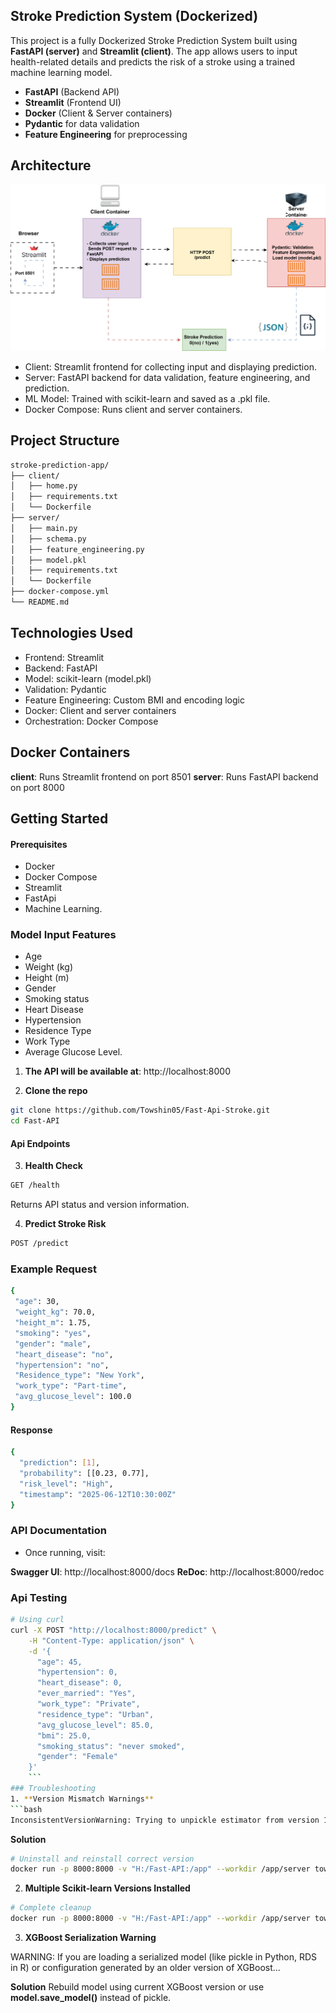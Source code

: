 ## Stroke Prediction System (Dockerized)

This project is a fully Dockerized Stroke Prediction System built using **FastAPI (server)** and **Streamlit (client)**. The app allows users to input health-related details and predicts the risk of a stroke using a trained machine learning model.

- **FastAPI** (Backend API)
- **Streamlit** (Frontend UI)
- **Docker** (Client & Server containers)
- **Pydantic** for data validation
- **Feature Engineering** for preprocessing

##  Architecture
![Architecture Diagram](images/fastapi.drawio.svg)

- Client: Streamlit frontend for collecting input and displaying prediction.
- Server: FastAPI backend for data validation, feature engineering, and prediction.
- ML Model: Trained with scikit-learn and saved as a .pkl file.
- Docker Compose: Runs client and server containers.

## Project Structure
```bash
stroke-prediction-app/
├── client/
│   ├── home.py
│   ├── requirements.txt
│   └── Dockerfile
├── server/
│   ├── main.py
│   ├── schema.py
│   ├── feature_engineering.py
│   ├── model.pkl
│   ├── requirements.txt
│   └── Dockerfile
├── docker-compose.yml
└── README.md
```
## Technologies Used
- Frontend: Streamlit
- Backend: FastAPI
- Model: scikit-learn (model.pkl)
- Validation: Pydantic
- Feature Engineering: Custom BMI and encoding logic
- Docker: Client and server containers
- Orchestration: Docker Compose

##  Docker Containers
**client**: Runs Streamlit frontend on port 8501
**server**: Runs FastAPI backend on port 8000



## Getting Started

#### Prerequisites
- Docker
- Docker Compose
- Streamlit
- FastApi
- Machine Learning.

### Model Input Features
- Age
- Weight (kg)
- Height (m)
- Gender
- Smoking status
- Heart Disease
- Hypertension
- Residence Type
- Work Type
- Average Glucose Level.



1. **The API will be available at**: http://localhost:8000

2. **Clone the repo** 
```bash
git clone https://github.com/Towshin05/Fast-Api-Stroke.git
cd Fast-API

```

#### Api Endpoints
3. **Health Check**
```bash
GET /health
```
Returns API status and version information.

4. **Predict Stroke Risk**

```bash
POST /predict
```

### Example Request
 ```bash
 {
  "age": 30,
  "weight_kg": 70.0,
  "height_m": 1.75,
  "smoking": "yes",
  "gender": "male",
  "heart_disease": "no",
  "hypertension": "no",
  "Residence_type": "New York",
  "work_type": "Part-time",
  "avg_glucose_level": 100.0
}
```
#### Response
```bash
{
  "prediction": [1],
  "probability": [[0.23, 0.77],
  "risk_level": "High",
  "timestamp": "2025-06-12T10:30:00Z"
}
```
 ### API Documentation
- Once running, visit:

**Swagger UI**: http://localhost:8000/docs
**ReDoc**: http://localhost:8000/redoc
 ### Api Testing

 ```bash
 # Using curl
curl -X POST "http://localhost:8000/predict" \
     -H "Content-Type: application/json" \
     -d '{
       "age": 45,
       "hypertension": 0,
       "heart_disease": 0,
       "ever_married": "Yes",
       "work_type": "Private",
       "residence_type": "Urban",
       "avg_glucose_level": 85.0,
       "bmi": 25.0,
       "smoking_status": "never smoked",
       "gender": "Female"
     }'
     ```
### Troubleshooting
1. **Version Mismatch Warnings**
```bash
InconsistentVersionWarning: Trying to unpickle estimator from version 1.6.1 when using version 1.6.0
```
**Solution**
```bash
# Uninstall and reinstall correct version
docker run -p 8000:8000 -v "H:/Fast-API:/app" --workdir /app/server towshin/stroke-pred-api bash -c "pip uninstall -y scikit-learn && pip install scikit-learn==1.6.1 xgboost && uvicorn app:app --host 0.0.0.0 --port 8000"
```
2. **Multiple Scikit-learn Versions Installed**

```bash
# Complete cleanup
docker run -p 8000:8000 -v "H:/Fast-API:/app" --workdir /app/server towshin/stroke-pred-api bash -c "pip freeze | grep scikit-learn | xargs pip uninstall -y && pip cache purge && pip install scikit-learn==1.6.1 xgboost && uvicorn app:app --host 0.0.0.0 --port 8000"


```
3. **XGBoost Serialization Warning**

WARNING: If you are loading a serialized model (like pickle in Python, RDS in R) or configuration generated by an older version of XGBoost...

**Solution**
Rebuild model using current XGBoost version or use **model.save_model()** instead of pickle.

